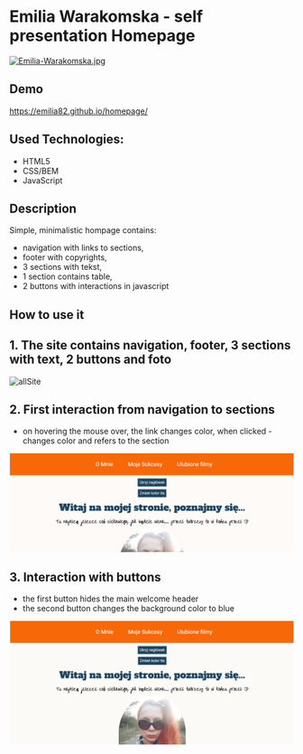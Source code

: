 # Emilia Warakomska - self presentation Homepage

[![Emilia-Warakomska.jpg](https://i.postimg.cc/28PXb5rx/Emilia-Warakomska.jpg)](https://postimg.cc/MvmYgqcc)

## Demo
https://emilia82.github.io/homepage/

## Used Technologies:

- HTML5
- CSS/BEM
- JavaScript

## Description

Simple, minimalistic hompage contains:

- navigation with links to sections, 
- footer with copyrights, 
- 3 sections with tekst,
- 1 section contains table,
- 2 buttons with interactions in javascript 

## How to use it 

## 1. The site contains navigation, footer, 3 sections with text, 2 buttons and foto


![allSite](https://github.com/emilia82/homepage/blob/main/image/1-All-web.gif?raw=true)


## 2. First interaction from navigation to sections
- on hovering the mouse over, the link changes color,
when clicked - changes color and refers to the section

![linkInteraction](https://github.com/emilia82/homepage/blob/main/image/2-links-interaction.gif?raw=true)



## 3. Interaction with buttons
- the first button hides the main welcome header
- the second button changes the background color to blue 

![buttonsInteraction](https://github.com/emilia82/homepage/blob/main/image/3-buttons-interaction.gif?raw=true)